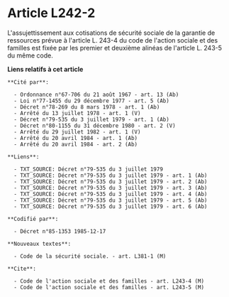 # Article L242-2

L'assujettissement aux cotisations de sécurité sociale de la garantie de ressources prévue à l'article L. 243-4 du code de
l'action sociale et des familles est fixée par les premier et deuxième alinéas de l'article L. 243-5 du même code.

**Liens relatifs à cet article**

	**Cité par**:

	  - Ordonnance n°67-706 du 21 août 1967 - art. 13 (Ab)
	  - Loi n°77-1455 du 29 décembre 1977 - art. 5 (Ab)
	  - Décret n°78-269 du 8 mars 1978 - art. 1 (Ab)
	  - Arrêté du 13 juillet 1978 - art. 1 (V)
	  - Décret n°79-535 du 3 juillet 1979 - art. 1 (Ab)
	  - Décret n°80-1155 du 31 décembre 1980 - art. 2 (V)
	  - Arrêté du 29 juillet 1982 - art. 1 (V)
	  - Arrêté du 20 avril 1984 - art. 1 (Ab)
	  - Arrêté du 20 avril 1984 - art. 2 (Ab)

	**Liens**:

	  - TXT_SOURCE: Décret n°79-535 du 3 juillet 1979
	  - TXT_SOURCE: Décret n°79-535 du 3 juillet 1979 - art. 1 (Ab)
	  - TXT_SOURCE: Décret n°79-535 du 3 juillet 1979 - art. 2 (Ab)
	  - TXT_SOURCE: Décret n°79-535 du 3 juillet 1979 - art. 3 (Ab)
	  - TXT_SOURCE: Décret n°79-535 du 3 juillet 1979 - art. 4 (Ab)
	  - TXT_SOURCE: Décret n°79-535 du 3 juillet 1979 - art. 5 (Ab)
	  - TXT_SOURCE: Décret n°79-535 du 3 juillet 1979 - art. 6 (Ab)

	**Codifié par**:

	  - Décret n°85-1353 1985-12-17

	**Nouveaux textes**:

	  - Code de la sécurité sociale. - art. L381-1 (M)

	**Cite**:

	  - Code de l'action sociale et des familles - art. L243-4 (M)
	  - Code de l'action sociale et des familles - art. L243-5 (M)
